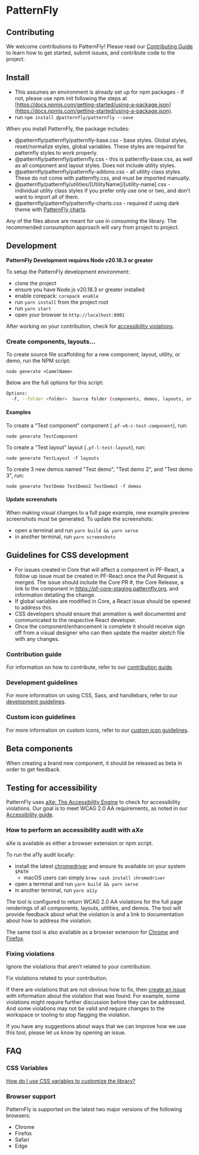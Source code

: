 # PatternFly

## Contributing

We welcome contributions to PatternFly! Please read our [Contributing Guide](https://pf-core-staging.patternfly.org/contribution) to learn how to get started, submit issues, and contribute code to the project. 

## Install

- This assumes an environment is already set up for npm packages - if not, please use npm init following the steps at [https://docs.npmjs.com/getting-started/using-a-package.json](https://docs.npmjs.com/getting-started/using-a-package.json).
- run `npm install @patternfly/patternfly --save`

When you install PatternFly, the package includes:

- @patternfly/patternfly/patternfly-base.css - base styles. Global styles, reset/normalize styles, global variables. These styles are required for patternfly styles to work properly.
- @patternfly/patternfly/patternfly.css - this is patternfly-base.css, as well as all component and layout styles. Does not include utility styles.
- @patternfly/patternfly/patternfly-addons.css - all utility class styles. These do not come with patternfly.css, and must be imported manually.
- @patternfly/patternfly/utilities/[UtilityName]/[utility-name].css - individual utility class styles if you prefer only use one or two, and don't want to import all of them.
- @patternfly/patternfly/patternfly-charts.css - required if using dark theme with [PatternFly charts](https://www.patternfly.org/charts/about-charts).

Any of the files above are meant for use in consuming the library. The recommended consumption approach will vary from project to project.

## Development

**PatternFly Development requires Node v20.18.3 or greater**

To setup the PatternFly development environment:

- clone the project
- ensure you have Node.js v20.18.3 or greater installed
- enable corepack: `corepack enable`
- run `yarn install` from the project root
- run `yarn start`
- open your browser to `http://localhost:8001`

After working on your contribution, check for [accessibility violations](#testing-for-accessibility).

### Create components, layouts...

To create source file scaffolding for a new component, layout, utility, or demo, run the NPM script:

`node generate <CamelName>`

Below are the full options for this script:

```sh
Options:
  -f, --folder <folder>  Source folder (components, demos, layouts, or utilities) (default: "components")
```

#### Examples

To create a "Test component" component (`.pf-v6-c-test-component`), run:

`node generate TestComponent`

To create a "Test layout" layout (`.pf-l-test-layout`), run:

`node generate TestLayout -f layouts`

To create 3 new demos named "Test demo", "Test demo 2", and "Test demo 3", run:

`node generate TestDemo TestDemo2 TestDemo3 -f demos`


#### Update screenshots
When making visual changes to a full page example, new example preview screenshots must be generated. To update the screenshots:

- open a terminal and run `yarn build && yarn serve`
- in another terminal, run `yarn screenshots`

## Guidelines for CSS development

- For issues created in Core that will affect a component in PF-React, a follow up issue must be created in PF-React once the Pull Request is merged. The issue should include the Core PR #, the Core Release, a link to the component in https://pf-core-staging.patternfly.org, and information detailing the change.
- If global variables are modified in Core, a React issue should be opened to address this.
- CSS developers should ensure that animation is well documented and communicated to the respective React developer.
- Once the component/enhancement is complete it should receive sign off from a visual designer who can then update the master sketch file with any changes.

### Contribution guide 
For information on how to contribute, refer to our [contribution guide](https://pf-core-staging.patternfly.org/contribution).

### Development guidelines
For more information on using CSS, Sass, and handlebars, refer to our [development guidelines](https://pf-core-staging.patternfly.org/guidelines).

### Custom icon guidelines
For more information on custom icons, refer to our [custom icon guidelines](https://pf-core-staging.patternfly.org/custom-icons).

## Beta components

When creating a brand new component, it should be released as beta in order to get feedback.

## Testing for accessibility

PatternFly uses [aXe: The Accessibility Engine](https://www.deque.com/axe/) to check for accessibility violations. Our goal is to meet WCAG 2.0 AA requirements, as noted in our [Accessibility guide](https://www.patternfly.org/accessibility/patternflys-accessibility).

### How to perform an accessibility audit with aXe
aXe is available as either a browser extension or npm script.

To run the a11y audit locally:

- install the latest [chromedriver](http://chromedriver.chromium.org/downloads) and ensure its available on your system `$PATH`
  - macOS users can simply `brew cask install chromedriver`
- open a terminal and run `yarn build && yarn serve`
- in another terminal, run `yarn a11y`

The tool is configured to return WCAG 2.0 AA violations for the full page renderings of all components, layouts, utilities, and demos. The tool will provide feedback about what the violation is and a link to documentation about how to address the violation.

The same tool is also available as a browser extension for [Chrome](https://chrome.google.com/webstore/detail/axe-devtools-web-accessib/lhdoppojpmngadmnindnejefpokejbdd) and [Firefox](https://addons.mozilla.org/en-US/firefox/addon/axe-devtools/).

### Fixing violations

Ignore the violations that aren’t related to your contribution.

Fix violations related to your contribution.

If there are violations that are not obvious how to fix, then [create an issue](https://github.com/patternfly/patternfly/issues/new) with information about the violation that was found. For example, some violations might require further discussion before they can be addressed. And some violations may not be valid and require changes to the workspace or tooling to stop flagging the violation.

If you have any suggestions about ways that we can improve how we use this tool, please let us know by opening an issue.

## FAQ

### CSS Variables
[How do I use CSS variables to customize the library?](https://pf-core-staging.patternfly.org/guidelines#variables)

### Browser support
PatternFly is supported on the latest two major versions of the following browsers:

- Chrome
- Firefox
- Safari
- Edge


